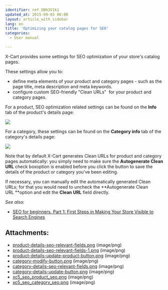 ```yaml
---
identifier: ref_OBh3V1k1
updated_at: 2015-09-03 00:00
layout: article_with_sidebar
lang: en
title: 'Optimizing your catalog pages for SEO'
categories:
  - User manual

---
```



X-Cart provides some settings for SEO optimization of your store's catalog pages.

These settings allow you to:

*   define meta elements of your product and category pages - such as the page title, meta description and meta keywords.
*   configure custom SEO-friendly "Clean URLs"  for your product and category pages.

For a product, SEO optimization related settings can be found on the **Info** tab of the product's details page:

![]({{site.baseurl}}/attachments/6389820/8719379.png?effects=drop-shadow)

For a category, these settings can be found on the **Category info** tab of the category's details page:

![]({{site.baseurl}}/attachments/6389820/8719380.png?effects=drop-shadow)

Note that by default X-Cart generates Clean URLs for product and category pages automatically: you simply need to make sure the **Autogenerate Clean URL** check boxoption is enabled before you click the button to save the details of the product or category you've been editing.

If necessary, you can manually edit the automatically generated Clean URLs; for that you would need to uncheck the **Autogenerate Clean URL **option and edit the **Clean URL** field directly.

_See also:_

*   [SEO for beginners. Part 1: First Steps in Making Your Store Visible to Search Engines](http://blog.x-cart.com/seo-for-beginners-first-steps-in-making-your-store-visible-to-search-engines.html)

## Attachments:

* [product-details-seo-relevant-fields.png]({{site.baseurl}}/attachments/6389820/6586490.png) (image/png)
* [product-details-seo-relevant-fields-1.png]({{site.baseurl}}/attachments/6389820/6586491.png) (image/png)
* [product-details-update-product-button.png]({{site.baseurl}}/attachments/6389820/6586494.png) (image/png)
* [category-modify-button.png]({{site.baseurl}}/attachments/6389820/6586495.png) (image/png)
* [category-details-seo-relevant-fields.png]({{site.baseurl}}/attachments/6389820/6586497.png) (image/png)
* [category-details-update-button.png]({{site.baseurl}}/attachments/6389820/6586498.png) (image/png)
* [xc5_seo_product_seo.png]({{site.baseurl}}/attachments/6389820/8719379.png) (image/png)
* [xc5_seo_category_seo.png]({{site.baseurl}}/attachments/6389820/8719380.png) (image/png)